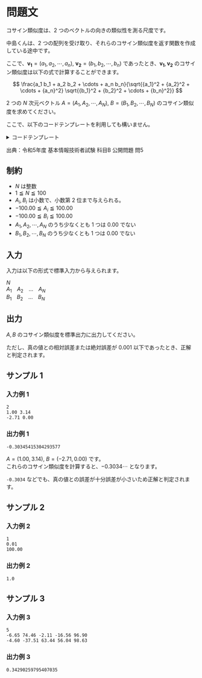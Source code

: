 # 問題文
コサイン類似度は、$2$ つのベクトルの向きの類似性を測る尺度です。

中島くんは、$2$ つの配列を受け取り、それらのコサイン類似度を返す関数を作成している途中です。

ここで、$\bm{v_1} = (a_1, a_2, \cdots, a_n), ~ \bm{v_2} = (b_1, b_2, \cdots, b_n)$ であったとき、$\bm{v_1}, \bm{v_2}$ のコサイン類似度は以下の式で計算することができます。

$$
\frac{a_1 b_1 + a_2 b_2 + \cdots + a_n b_n}{\sqrt{{a_1}^2 + {a_2}^2 + \cdots + {a_n}^2} \sqrt{{b_1}^2 + {b_2}^2 + \cdots + {b_n}^2}}
$$

$2$ つの $N$ 次元ベクトル $A = (A_1, A_2, \cdots, A_N), ~ B = (B_1, B_2, \cdots, B_N)$ のコサイン類似度を求めてください。

ここで、以下のコードテンプレートを利用しても構いません。

<details>
<summary>コードテンプレート</summary>
<div>

コードテンプレートは以下の通りです。「空欄 a」と「空欄 b」を埋めてください。

```py
import math

def calc_cosine_similarity(vector1, vector2):
    temp = 0
    numerator = 0

    for i in range(len(vector1)):
        numerator = numerator + '''空欄 a'''
    
    for i in range(len(vector1)):
        temp = temp + vector1[i]**2
    denominator = math.sqrt(temp)

    temp = 0
    for i in range(len(vector2)):
        temp = temp + vector2[i]**2
    denominator = '''空欄 b'''

    similarity = numerator / denominator
    return similarity


if __name__ == "__main__":
    N = int(input())
    A = list(map(float, input().split()))
    B = list(map(float, input().split()))
    print(calc_cosine_similarity(A, B))
```

```java
import java.util.Scanner;

public class Main {
    public static double calcCosineSimilarity(double[] vector1, double[] vector2) {
        double similarity;
        double numerator;
        double denominator;
        double temp = 0;
        int i;
        numerator = 0;

        for (i = 0; i < vector1.length; i++) {
            numerator = numerator + /* 空欄 a */;
        }

        for (i = 0; i < vector1.length; i++) {
            temp = temp + (vector1[i] * vector1[i]);
        }
        denominator = Math.sqrt(temp);

        temp = 0;
        for (i = 0; i < vector2.length; i++) {
            temp = temp + (vector2[i] * vector2[i]);
        }
        denominator = /* 空欄 b */;

        similarity = numerator / denominator;
        return similarity;
    }

    public static void main(String[] args) {
        Scanner sc = new Scanner(System.in);
        int N = sc.nextInt();

        double[] A = new double[N];
        for (int i = 0; i < N; i++) {
            A[i] = sc.nextDouble();
        }

        double[] B = new double[N];
        for (int i = 0; i < N; i++) {
            B[i] = sc.nextDouble();
        }

        double similarity = calcCosineSimilarity(A, B);
        System.out.println(similarity);
    }
}
```

```cpp
#include <bits/stdc++.h>
using namespace std;

double calc_cosine_similarity(vector<double> vector1, vector<double> vector2) {
    double similarity, numerator, denominator, temp;
    temp = 0;
    int i;
    numerator = 0;

    for (i = 0; i < vector1.size(); i++) {
        numerator = numerator + /* 空欄 a */;
    }

    for (i = 0; i < vector1.size(); i++) {
        temp = temp + (vector1[i] * vector1[i]);
    }
    denominator = sqrt(temp);

    temp = 0;
    for (i = 0; i < vector2.size(); i++) {
        temp = temp + (vector2[i] * vector2[i]);
    }
    denominator = /* 空欄 b */;

    similarity = numerator / denominator;
    return similarity;
}

int main() {
    int N;
    cin >> N;
    
    vector<double> A(N);
    for (int i = 0; i < N; i++) {
        cin >> A[i];
    }

    vector<double> B(N);
    for (int i = 0; i < N; i++) {
        cin >> B[i];
    }

    double similarity = calc_cosine_similarity(A, B);
    cout << similarity << endl;
}
```

<div>
</details>

出典：令和5年度 基本情報技術者試験 科目B 公開問題 問5

## 制約
- $N$ は整数
- $1 \leqq N \leqq 100$
- $A_i, B_i$ は小数で、小数第 $2$ 位まで与えられる。
- $-100.00 \leqq A_i \leqq 100.00$
- $-100.00 \leqq B_i \leqq 100.00$
- $A_1, A_2, \cdots, A_N$ のうち少なくとも $1$ つは $0.00$ でない
- $B_1, B_2, \cdots, B_N$ のうち少なくとも $1$ つは $0.00$ でない

## 入力
入力は以下の形式で標準入力から与えられます。

$N$  
$A_1$&emsp;$A_2$&emsp;$\ldots$&emsp;$A_N$  
$B_1$&emsp;$B_2$&emsp;$\ldots$&emsp;$B_N$  

## 出力
$A, B$ のコサイン類似度を標準出力に出力してください。

ただし、真の値との相対誤差または絶対誤差が $0.001$ 以下であったとき、正解と判定されます。

## サンプル 1
### 入力例 1
```
2
1.00 3.14
-2.71 0.00
```

### 出力例 1
```
-0.30345415304293577
```

$A = (1.00, 3.14), ~ B = (-2.71, 0.00)$ です。  
これらのコサイン類似度を計算すると、$-0.3034\cdots$ となります。

`-0.3034` などでも、真の値との誤差が十分誤差が小さいため正解と判定されます。

## サンプル 2
### 入力例 2
```
1
0.01
100.00
```

### 出力例 2
```
1.0
```

## サンプル 3
### 入力例 3
```
5
-6.65 74.46 -2.11 -16.56 96.90
-4.60 -37.51 63.44 56.04 98.63
```

### 出力例 3
```
0.34290259795407035
```
